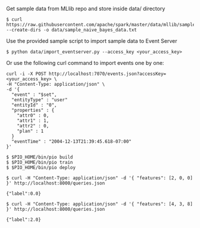 

Get sample data from MLlib repo and store inside data/ directory

```
$ curl https://raw.githubusercontent.com/apache/spark/master/data/mllib/sample_naive_bayes_data.txt --create-dirs -o data/sample_naive_bayes_data.txt
```

Use the provided sample script to import sample data to Event Server

```
$ python data/import_eventserver.py --access_key <your_access_key>
```

Or use the following curl command to import events one by one:

```
curl -i -X POST http://localhost:7070/events.json?accessKey=<your_access_key> \
-H "Content-Type: application/json" \
-d '{
  "event" : "$set",
  "entityType" : "user"
  "entityId" : "0",
  "properties" : {
    "attr0" : 0,
    "attr1" : 1,
    "attr2" : 0,
    "plan" : 1
  }
  "eventTime" : "2004-12-13T21:39:45.618-07:00"
}'

```

```
$ $PIO_HOME/bin/pio build
$ $PIO_HOME/bin/pio train
$ $PIO_HOME/bin/pio deploy
```

```
$ curl -H "Content-Type: application/json" -d '{ "features": [2, 0, 0] }' http://localhost:8000/queries.json

{"label":0.0}
```

```
$ curl -H "Content-Type: application/json" -d '{ "features": [4, 3, 8] }' http://localhost:8000/queries.json

{"label":2.0}
```
